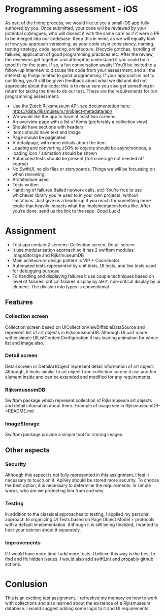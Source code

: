 
# Programming assessment - iOS
As part of the hiring process, we would like to see a small iOS app fully authored by you. Once submitted, your code will be reviewed by your potential colleagues, who will dissect it with the same care as if it were a PR to be merged into our codebase. Keep this in mind, as we will equally look at how you approach versioning, as your code style consistency, naming, testing strategy, code layering, architecture, lifecycle gotchas, handling of failures, application of good programming practices etc.
After the review, the reviewers get together and attempt to understand if you could be a good fit for the team. If so, a fun conversation awaits! You’ll be invited to a follow-up interview to discuss the code from your assessment, and all the interesting things related to good programming. If your approach is not to our liking, you’ll still be given feedback about what we did and did not appreciate about the code: this is to make sure you also get something in return for taking the time to do our test.
These are the requirements for our programming assessment:
- Use the Dutch Rijksmuseum API, see documentation here: https://data.rijksmuseum.nl/object-metadata/api/
- We would like the app to have at least two screens:
- An overview page with a list of items (preferably a collection view)
- Should have sections with headers 
- Items should have text and image 
- Page should be paginated
- A detailpage, with more details about the item
- Loading and converting JSON to objects should be asynchronous, a loading icon / animation should be shown
- Automated tests should be present (full coverage not needed off course)
- No SwiftUI, no xib files or storyboards.
Things we will be focussing on when reviewing:
- Architecture used
- Tests written
- Handling of failures (failed network calls, etc)
You’re free to use whichever library you’re used to in your own projects, without limitations. Just give us a heads-up if you reach for something more exotic that heavily impacts what the implementation looks like. After you’re done, send us the link to the repo.
Good Luck!


# Assignment 
- Test app contain 2 screens: Collection screen, Detail screen.
- It use modularization approach so it has 2 swiftpm modules: ImageStorage and RijksmuseumDB
- Main achitecrure design pattern is VIP + Coordinator
- Automated tests represented by unit tests, UI tests, and live tests used for debugging purpose
- To handling and displaying failures it use couple techniques based on level of failures: critical failures display by alert, non-critical display by ui element. The division into types is conventional

## Features
### Collection screen
Collection screen based on UICollectionViewDiffableDataSource and represent list of art objects in RijksmuseumDB.
Although UI part made within simple UIListContentConfiguration it has loading animation for whole list and image also.

### Detail screen
Detail screen or DetailArtObject represent detail information of art object. 
Although, it looks similar to art object from collection screen it use another element inside and can be extended and modified for any requirements.

### RijksmuseumDB
Swiftpm package which represent collection of Rijksmuseum art objects and detail infomation about them. 
Example of usage see in RijksmuseumDB->README.md

### ImageStorage
Swiftpm package provide a simple tool for storing images.


## Other aspects
### Security
Although this aspect is not fully represented in this assignment, I feel it necessary to touch on it. 
ApiKey should be stored more security. 
To choose the best option, it is necessary to determine the requirements. 
In simple words, who are we protecting him from and why

### Testing
In addition to the classical approaches to testing, I applied my personal approach to organizing UI Tests based on Page Object Model + protocols with a default implementation. Although it is still being finalized, I wanted to hear your opinion about it separately.

### Improvements
If I would have more time I add more tests.
I believe this way is the best to find and fix hidden issues. 
I would also add swiftLint and propably github actions.


# Conlusion

This is an exciting test assignment. 
I refreshed my memory on how to work with collections and also learned about the existence of a Rijksmuseum database. 
I would suggest adding some logic to it and UI requirements. 



